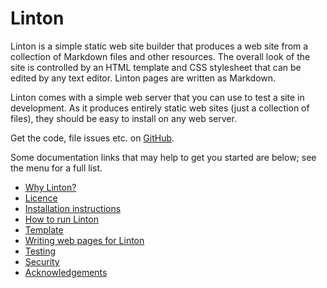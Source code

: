 # Linton

Linton is a simple static web site builder that produces a web site from a collection of Markdown files and other resources. The overall look of the site is controlled by an HTML template and CSS stylesheet that can be edited by any text editor. Linton pages are written as Markdown.

Linton comes with a simple web server that you can use to test a site in development. As it produces entirely static web sites (just a collection of files), they should be easy to install on any web server.

Get the code, file issues etc. on [GitHub](https://github.com/rrthomas/linton).

Some documentation links that may help to get you started are below; see the menu for a full list.

+ [Why Linton?](<Why Linton%3F/>)
+ [Licence](Licence)
+ [Installation instructions](Installation)
+ [How to run Linton](Invocation)
+ [Template](Template)
+ [Writing web pages for Linton](Conventions)
+ [Testing](Testing)
+ [Security](Security)
+ [Acknowledgements](Acknowledgements)
